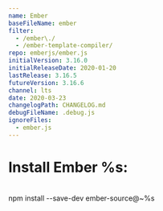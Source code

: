 ```yaml
---
name: Ember
baseFileName: ember
filter:
  - /ember\./
  - /ember-template-compiler/
repo: emberjs/ember.js
initialVersion: 3.16.0
initialReleaseDate: 2020-01-20
lastRelease: 3.16.5
futureVersion: 3.16.6
channel: lts
date: 2020-03-23
changelogPath: CHANGELOG.md
debugFileName: .debug.js
ignoreFiles:
  - ember.js
---
```

# Install Ember %s:
<br>
npm install --save-dev ember-source@~%s
